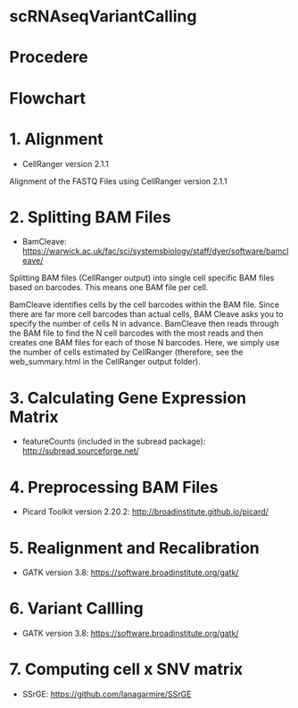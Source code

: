 # scRNAseqVariantCalling

# Procedere

# Flowchart

# 1. Alignment

- CellRanger version 2.1.1

Alignment of the FASTQ Files using CellRanger version 2.1.1

# 2. Splitting BAM Files

- BamCleave: https://warwick.ac.uk/fac/sci/systemsbiology/staff/dyer/software/bamcleave/

Splitting BAM files (CellRanger output) into single cell specific BAM files based on barcodes.
This means one BAM file per cell.

BamCleave identifies cells by the cell barcodes within the BAM file. Since there are far more cell barcodes than actual cells, BAM Cleave asks you to specify the number of cells N in advance. BamCleave then reads through the BAM file to find the N cell barcodes with the most reads and then creates one BAM files for each of those N barcodes.
Here, we simply use the number of cells estimated by CellRanger (therefore, see the web_summary.html in the CellRanger output folder).

# 3. Calculating Gene Expression Matrix

- featureCounts (included in the subread package): http://subread.sourceforge.net/

# 4. Preprocessing BAM Files

- Picard Toolkit version 2.20.2:  http://broadinstitute.github.io/picard/

# 5. Realignment and Recalibration

- GATK version 3.8: https://software.broadinstitute.org/gatk/

# 6. Variant Callling

- GATK version 3.8: https://software.broadinstitute.org/gatk/

# 7. Computing cell x SNV matrix

- SSrGE: https://github.com/lanagarmire/SSrGE
